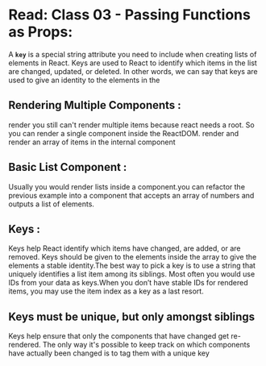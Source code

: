 # Read: Class 03 - Passing Functions as Props:

A **`key`** is a special string attribute you need to include when creating lists of elements in React. Keys are used to React to identify which items in the list are changed, updated, or deleted. In other words, we can say that keys are used to give an identity to the elements in the 
 ## Rendering Multiple Components :
 
 render you still can't render multiple items because react needs a root. So you can render a single component inside the ReactDOM. render and render an array of items in the internal component

 ## Basic List Component :
 
 Usually you would render lists inside a component.you can refactor the previous example into a component that accepts an array of numbers and outputs a list of elements.

## Keys :
Keys help React identify which items have changed, are added, or are removed. Keys should be given to the elements inside the array to give the elements a stable identity.The best way to pick a key is to use a string that uniquely identifies a list item among its siblings. Most often you would use IDs from your data as keys.When you don’t have stable IDs for rendered items, you may use the item index as a key as a last resort. 




## Keys must be unique, but only amongst siblings
Keys help ensure that only the components that have changed get re-rendered. The only way it's possible to keep track on which components have actually been changed is to tag them with a unique key